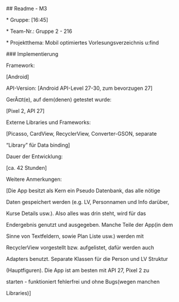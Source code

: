 ﻿

\## Readme - M3

\* Gruppe: [16:45]

\* Team-Nr.: Gruppe 2 - 216

\* Projektthema: Mobil optimiertes Vorlesungsverzeichnis u:find

\### Implementierung

Framework:

[Android]

API-Version: [Android API-Level 27-30, zum bevorzugen 27]

GerÃ¤t(e), auf dem(denen) getestet wurde:

[Pixel 2, API 27]

Externe Libraries und Frameworks:

[Picasso, CardView, RecyclerView, Converter-GSON, separate

“Library” für Data binding]

Dauer der Entwicklung:

[ca. 42 Stunden]

Weitere Anmerkungen:

[Die App besitzt als Kern ein Pseudo Datenbank, das alle nötige

Daten gespeichert werden (e.g. LV, Personnamen und Info darüber,

Kurse Details usw.). Also alles was drin steht, wird für das

Endergebnis genutzt und ausgegeben. Manche Teile der App(in dem

Sinne von Textfeldern, sowie Plan Liste usw.) werden mit

RecyclerView vorgestellt bzw. aufgelistet, dafür werden auch

Adapters benutzt. Separate Klassen für die Person und LV Struktur

(Hauptfiguren). Die App ist am besten mit API 27, Pixel 2 zu

starten - funktioniert fehlerfrei und ohne Bugs(wegen manchen

Libraries)]

